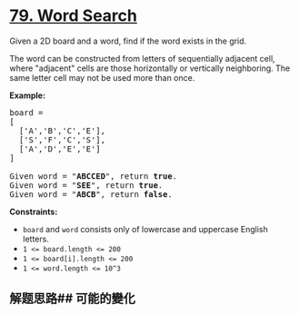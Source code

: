 # [79. Word Search](https://leetcode-cn.com/problems/word-search/)
Given a 2D board and a word, find if the word exists in the grid.

The word can be constructed from letters of sequentially adjacent cell, where &#34;adjacent&#34; cells are those horizontally or vertically neighboring. The same letter cell may not be used more than once.

**Example:**


<pre>board =
[
  [&#39;A&#39;,&#39;B&#39;,&#39;C&#39;,&#39;E&#39;],
  [&#39;S&#39;,&#39;F&#39;,&#39;C&#39;,&#39;S&#39;],
  [&#39;A&#39;,&#39;D&#39;,&#39;E&#39;,&#39;E&#39;]
]

Given word = &#34;<strong>ABCCED</strong>&#34;, return <strong>true</strong>.
Given word = &#34;<strong>SEE</strong>&#34;, return <strong>true</strong>.
Given word = &#34;<strong>ABCB</strong>&#34;, return <strong>false</strong>.
</pre>



**Constraints:**


- <code>board</code> and <code>word</code> consists only of lowercase and uppercase English letters.
- <code>1 &lt;= board.length &lt;= 200</code>
- <code>1 &lt;= board[i].length &lt;= 200</code>
- <code>1 &lt;= word.length &lt;= 10^3</code>
## 解题思路## 可能的變化
